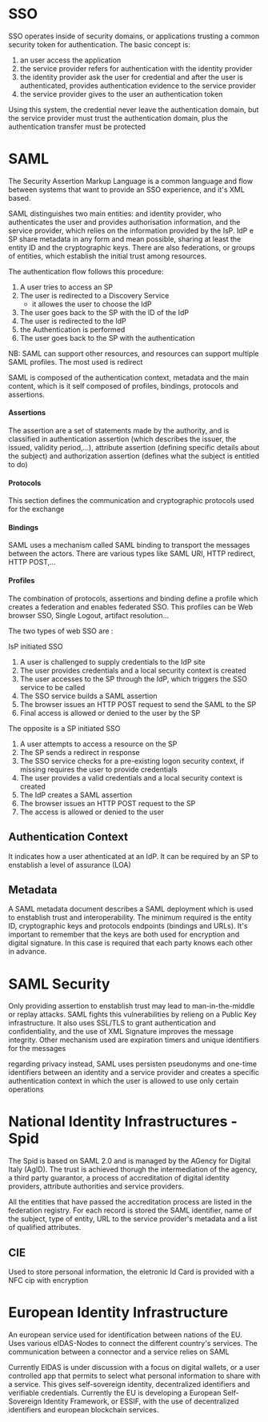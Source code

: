 # SSO
SSO operates inside of security domains, or applications trusting a common security token for authentication.
The basic concept is:
1.  an user access the application
2. the service provider refers for authentication with the identity provider
3. the identity provider ask the user for credential and after the user is authenticated, provides authentication evidence to the service provider
4. the service provider gives to the user an authentication token

Using this system, the credential never leave the authentication domain, but the service provider must trust the authentication domain, plus the authentication transfer must be protected

# SAML
The Security Assertion Markup Language is a common language and flow between systems that want to provide an SSO experience, and it's XML based.

SAML distinguishes two main entities: and identity provider, who authenticates the user and provides authorisation information, and the service provider, which relies on the information provided by the IsP. IdP e SP share metadata in any form and mean possible, sharing at least the entity ID and the cryptographic keys.
There are also federations, or groups of entities, which establish the initial trust among resources.

The authentication flow follows this procedure:
1.  A user tries to access an SP
2.  The user is redirected to a Discovery Service
	-  it allowes the user to choose the IdP
3.  The user goes back to the SP with the ID of the IdP
4.  The user is redirected to the IdP
5.  the Authentication is performed
6.  The user goes back to the SP with the authentication

NB: SAML can support other resources, and resources can support multiple SAML profiles. The most used is redirect

SAML is composed of the authentication context, metadata and the main content, which is it self composed of profiles, bindings, protocols and assertions.

#### Assertions
The assertion are a set of statements made by the authority, and is classified in authentication assertion (which describes the issuer, the issued, validity period,...), attribute assertion (defining specific details about the subject) and authorization assertion (defines what the subject is entitled to do)

#### Protocols
This section defines the communication and cryptographic protocols used for the exchange

#### Bindings
SAML uses a mechanism called SAML binding to transport the messages between the actors. There are various types like SAML URI, HTTP redirect, HTTP POST,...

#### Profiles
The combination of protocols, assertions and binding define a profile which creates a federation and enables federated SSO. This profiles can be Web browser SSO, Single Logout, artifact resolution...

The two types of web SSO are :

IsP initiated SSO
1.  A user is challenged to supply credentials to the IdP site
2. The user provides credentials and a local security context is created
3. The user accesses to the SP through the IdP, which triggers the SSO service to be called
4. The SSO service builds a SAML assertion
5. The browser issues an HTTP POST request to send the SAML to the SP
6. Final access is allowed or denied to the user by the SP

The opposite is a SP initiated SSO
1.  A user attempts to access a resource on the SP
2. The SP sends a redirect in response
3. The SSO service checks for a pre-existing logon security context, if missing requires the user to provide credentials
4. The user provides a valid credentials and a local security context is created
5. The IdP creates a SAML assertion
6. The browser issues an HTTP POST request to the SP
7. The access is allowed or denied to the user

## Authentication Context
It indicates how a user athenticated at an IdP. It can be required by an SP to enstablish a level of assurance (LOA)

## Metadata
A SAML metadata document describes a SAML deployment which is used to enstablish trust and interoperability. The minimum required is the entity ID, cryptographic keys and protocols endpoints (bindings and URLs). It's important to remember that the keys are both used for encryption and digital signature. In this case is required that each party knows each other in advance.

# SAML Security
Only providing assertion to enstablish trust may lead to man-in-the-middle or replay attacks. SAML fights this vulnerabilities by relieng on a Public Key infrastructure. It also uses SSL/TLS to grant authentication and confidentiality, and the use of XML Signature improves the message integrity.
Other mechanism used are expiration timers and unique identifiers for the messages

regarding privacy instead, SAML uses persisten pseudonyms and one-time identifiers between an identity and a service provider and creates a specific authentication context in which the user is allowed to use only certain operations

# National Identity Infrastructures - Spid
The Spid is based on SAML 2.0 and is managed by the AGency for Digital Italy (AgID).
The trust is achieved thorugh the intermediation of the agency, a third party guarantor, a process of accreditation of digital identity providers, attribute authorities and service providers.

All the entities that have passed the accreditation process are listed in the federation registry. For each record is stored the SAML identifier, name of the subject, type of entity, URL to the service provider's metadata and a list of qualified attributes.

## CIE
Used to store personal information, the eletronic Id Card is provided with a NFC cip with encryption  

# European Identity Infrastructure
An european service used for identification between nations of the EU. Uses various eIDAS-Nodes to connect the different country's services. The communication between a connector and a service relies on SAML

Currently EIDAS is under discussion with a focus on digital wallets, or a user controlled app that permits to select what personal information to share with a service. This gives self-sovereign identity, decentralized identifiers and verifiable credentials.
Currently the EU is developing a European Self-Sovereign Identity Framework, or ESSIF, with the use of decentralized identifiers and european blockchain services.
